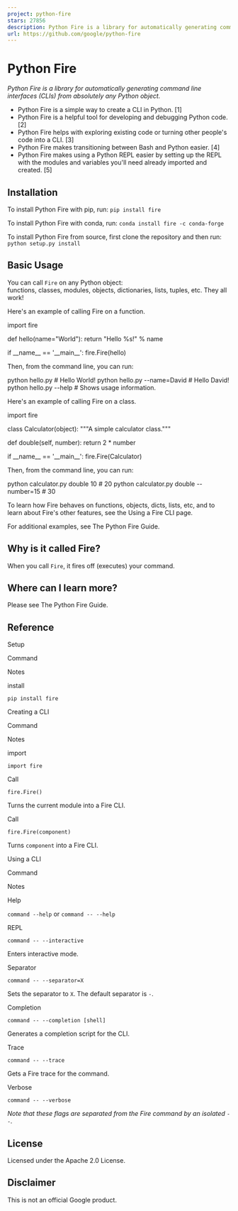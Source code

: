 ```yaml
---
project: python-fire
stars: 27856
description: Python Fire is a library for automatically generating command line interfaces (CLIs) from absolutely any Python object.
url: https://github.com/google/python-fire
---
```


Python Fire
===========

_Python Fire is a library for automatically generating command line interfaces (CLIs) from absolutely any Python object._

-   Python Fire is a simple way to create a CLI in Python. \[1\]
-   Python Fire is a helpful tool for developing and debugging Python code. \[2\]
-   Python Fire helps with exploring existing code or turning other people's code into a CLI. \[3\]
-   Python Fire makes transitioning between Bash and Python easier. \[4\]
-   Python Fire makes using a Python REPL easier by setting up the REPL with the modules and variables you'll need already imported and created. \[5\]

Installation
------------

To install Python Fire with pip, run: `pip install fire`

To install Python Fire with conda, run: `conda install fire -c conda-forge`

To install Python Fire from source, first clone the repository and then run: `python setup.py install`

Basic Usage
-----------

You can call `Fire` on any Python object:  
functions, classes, modules, objects, dictionaries, lists, tuples, etc. They all work!

Here's an example of calling Fire on a function.

import fire

def hello(name\="World"):
  return "Hello %s!" % name

if \_\_name\_\_ \== '\_\_main\_\_':
  fire.Fire(hello)

Then, from the command line, you can run:

python hello.py  # Hello World!
python hello.py --name=David  # Hello David!
python hello.py --help  # Shows usage information.

Here's an example of calling Fire on a class.

import fire

class Calculator(object):
  """A simple calculator class."""

  def double(self, number):
    return 2 \* number

if \_\_name\_\_ \== '\_\_main\_\_':
  fire.Fire(Calculator)

Then, from the command line, you can run:

python calculator.py double 10  # 20
python calculator.py double --number=15  # 30

To learn how Fire behaves on functions, objects, dicts, lists, etc, and to learn about Fire's other features, see the Using a Fire CLI page.

For additional examples, see The Python Fire Guide.

Why is it called Fire?
----------------------

When you call `Fire`, it fires off (executes) your command.

Where can I learn more?
-----------------------

Please see The Python Fire Guide.

Reference
---------

Setup

Command

Notes

install

`pip install fire`

Creating a CLI

Command

Notes

import

`import fire`

Call

`fire.Fire()`

Turns the current module into a Fire CLI.

Call

`fire.Fire(component)`

Turns `component` into a Fire CLI.

Using a CLI

Command

Notes

Help

`command --help` or `command -- --help`

REPL

`command -- --interactive`

Enters interactive mode.

Separator

`command -- --separator=X`

Sets the separator to `X`. The default separator is `-`.

Completion

`command -- --completion [shell]`

Generates a completion script for the CLI.

Trace

`command -- --trace`

Gets a Fire trace for the command.

Verbose

`command -- --verbose`

_Note that these flags are separated from the Fire command by an isolated `--`._

License
-------

Licensed under the Apache 2.0 License.

Disclaimer
----------

This is not an official Google product.
